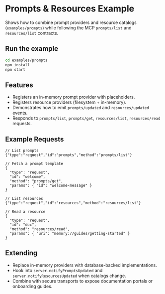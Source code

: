 # Prompts & Resources Example

Shows how to combine prompt providers and resource catalogs (`examples/prompts`) while following the MCP `prompts/list` and `resources/list` contracts.

## Run the example

```bash
cd examples/prompts
npm install
npm start
```

## Features

- Registers an in-memory prompt provider with placeholders.
- Registers resource providers (filesystem + in-memory).
- Demonstrates how to emit `prompts/updated` and `resources/updated` events.
- Responds to `prompts/list`, `prompts/get`, `resources/list`, `resources/read` requests.

## Example Requests

```jsonc
// List prompts
{"type":"request","id":"prompts","method":"prompts/list"}

// Fetch a prompt template
{
  "type": "request",
  "id": "welcome",
  "method": "prompts/get",
  "params": { "id": "welcome-message" }
}

// List resources
{"type":"request","id":"resources","method":"resources/list"}

// Read a resource
{
  "type": "request",
  "id": "doc",
  "method": "resources/read",
  "params": { "uri": "memory://guides/getting-started" }
}
```

## Extending

- Replace in-memory providers with database-backed implementations.
- Hook into `server.notifyPromptsUpdated` and `server.notifyResourcesUpdated` when catalogs change.
- Combine with secure transports to expose documentation portals or onboarding guides.
